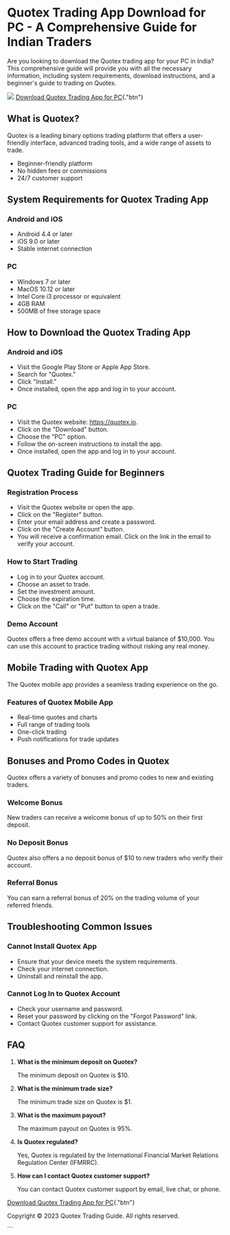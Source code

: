 

# Quotex Trading App Download for PC - A Comprehensive Guide for Indian Traders

Are you looking to download the Quotex trading app for your PC in India?
This comprehensive guide will provide you with all the necessary
information, including system requirements, download instructions, and a
beginner\'s guide to trading on Quotex.

[![](https://static.quotex.io/files/1_en/300_250.jpg)](https://traff.sbs/brokerqxsignupf)
[Download Quotex Trading App for
PC](\%22https://traff.sbs/quotexonelink\%22){."btn"}




## What is Quotex?

Quotex is a leading binary options trading platform that offers a
user-friendly interface, advanced trading tools, and a wide range of
assets to trade.

-   Beginner-friendly platform
-   No hidden fees or commissions
-   24/7 customer support

## System Requirements for Quotex Trading App

### Android and iOS

-   Android 4.4 or later
-   iOS 9.0 or later
-   Stable internet connection

### PC

-   Windows 7 or later
-   MacOS 10.12 or later
-   Intel Core i3 processor or equivalent
-   4GB RAM
-   500MB of free storage space

## How to Download the Quotex Trading App

### Android and iOS

-   Visit the Google Play Store or Apple App Store.
-   Search for "Quotex."
-   Click "Install."
-   Once installed, open the app and log in to your account.

### PC

-   Visit the Quotex website: https://quotex.io.
-   Click on the "Download" button.
-   Choose the "PC" option.
-   Follow the on-screen instructions to install the app.
-   Once installed, open the app and log in to your account.

## Quotex Trading Guide for Beginners

### Registration Process

-   Visit the Quotex website or open the app.
-   Click on the "Register" button.
-   Enter your email address and create a password.
-   Click on the "Create Account" button.
-   You will receive a confirmation email. Click on the link in the
    email to verify your account.

### How to Start Trading

-   Log in to your Quotex account.
-   Choose an asset to trade.
-   Set the investment amount.
-   Choose the expiration time.
-   Click on the "Call" or "Put" button to open a trade.

### Demo Account

Quotex offers a free demo account with a virtual balance of \$10,000.
You can use this account to practice trading without risking any real
money.

## Mobile Trading with Quotex App

The Quotex mobile app provides a seamless trading experience on the go.

### Features of Quotex Mobile App

-   Real-time quotes and charts
-   Full range of trading tools
-   One-click trading
-   Push notifications for trade updates

## Bonuses and Promo Codes in Quotex

Quotex offers a variety of bonuses and promo codes to new and existing
traders.

### Welcome Bonus

New traders can receive a welcome bonus of up to 50% on their first
deposit.

### No Deposit Bonus

Quotex also offers a no deposit bonus of \$10 to new traders who verify
their account.

### Referral Bonus

You can earn a referral bonus of 20% on the trading volume of your
referred friends.

## Troubleshooting Common Issues

### Cannot Install Quotex App

-   Ensure that your device meets the system requirements.
-   Check your internet connection.
-   Uninstall and reinstall the app.

### Cannot Log In to Quotex Account

-   Check your username and password.
-   Reset your password by clicking on the "Forgot Password" link.
-   Contact Quotex customer support for assistance.

## FAQ

1.  **What is the minimum deposit on Quotex?**

    The minimum deposit on Quotex is \$10.

2.  **What is the minimum trade size?**

    The minimum trade size on Quotex is \$1.

3.  **What is the maximum payout?**

    The maximum payout on Quotex is 95%.

4.  **Is Quotex regulated?**

    Yes, Quotex is regulated by the International Financial Market
    Relations Regulation Center (IFMRRC).

5.  **How can I contact Quotex customer support?**

    You can contact Quotex customer support by email, live chat, or
    phone.

[Download Quotex Trading App for
PC](\%22https://traff.sbs/quotexonelink\%22){."btn"}

Copyright © 2023 Quotex Trading Guide. All rights reserved.

\`\`\`


